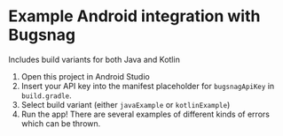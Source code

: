 # Example Android integration with Bugsnag

Includes build variants for both Java and Kotlin

1. Open this project in Android Studio
2. Insert your API key into the manifest placeholder for `bugsnagApiKey` in
   `build.gradle`.
3. Select build variant (either `javaExample` or `kotlinExample`)
4. Run the app! There are several examples of different kinds of errors which
   can be thrown.
